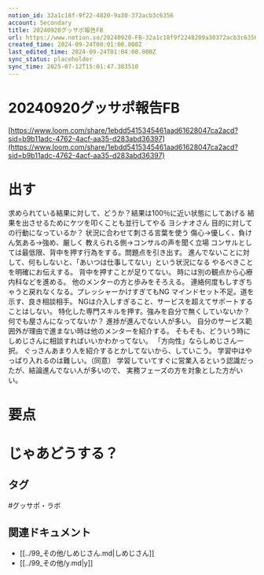 ```yaml
---
notion_id: 32a1c18f-9f22-4820-9a30-372acb3c6356
account: Secondary
title: 20240920グッサポ報告FB
url: https://www.notion.so/20240920-FB-32a1c18f9f2248209a30372acb3c6356
created_time: 2024-09-24T00:01:00.000Z
last_edited_time: 2024-09-24T01:04:00.000Z
sync_status: placeholder
sync_time: 2025-07-12T15:01:47.383510
---
```

# 20240920グッサポ報告FB

[https://www.loom.com/share/1ebdd5415345461aad61628047ca2acd?sid=b9b11adc-4762-4acf-aa35-d283abd36397](https://www.loom.com/share/1ebdd5415345461aad61628047ca2acd?sid=b9b11adc-4762-4acf-aa35-d283abd36397)
# 出す
求められている結果に対して、どうか？結果は100％に近い状態にしてあげる
結果を出させるためにケツを叩くことも並行してやる
ヨシナオさん
  目的に対しての行動になっているか？
  状況に合わせて刺さる言葉を使う
  傷心→優しく、負けん気ある→強め、厳しく
教えられる側→コンサルの声を聞く立場
コンサルとしては最低限、背中を押す行為をする。問題点を引き出す。
進んでないことに対して、何もしないと、「あいつは仕事してない」という状況になる
やるべきことを明確にお伝えする。
背中を押すことが足りてない。
時には別の観点から心療内科などを進める。
他のメンターの方と歩みをそろえる。
連絡何度もしすぎちゃうと戻れなくなる。プレッシャーかけすぎてもNG
マインドセット不足。道を示す、良き相談相手。
NGは介入しすぎること、サービスを超えてサポートすることはしない。
特化した専門スキルを押す。強みを自分で無くしていないか？
何でも屋さんになってないか？
進捗が進んでない人が多い。
自分のサービス範囲外が理由で進まない時は他のメンターを紹介する。
そもそも、どういう時にしめじさんに相談すればいいかわかってない。
「方向性」ならしめじさん一択。
ぐっさんあまり人を紹介するとかしてないから、していこう。
学習中はやっぱり入れるのは難しい。（同意）
学習していてすぐに営業入るという認識だったが、結論進んでない人が多いので、
実務フェーズの方を対象とした方がいい。
# 要点
# じゃあどうする？

## タグ

#グッサポ・ラボ 

## 関連ドキュメント

- [[../99_その他/しめじさん.md|しめじさん]]
- [[../99_その他/y.md|y]]
